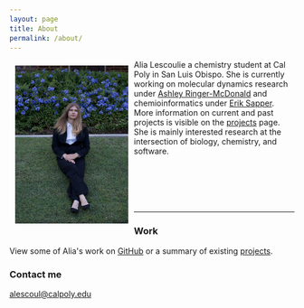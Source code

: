 ```yaml
---
layout: page
title: About
permalink: /about/
---
```


<img src="https://raw.githubusercontent.com/ALescoulie/alescoulie.github.io/master/images/about.png" alt="alia photo" align="left" style="float:left; padding: 10px" height="280px" width="200px"/> Alia Lescoulie a chemistry student at Cal Poly in San Luis Obispo. She is currently working on molecular dynamics research under [Ashley Ringer-McDonald](https://armcdona.github.io) and chemioinformatics under [Erik Sapper](https://esapper.github.io). More information on current and past projects is visible on the [projects](https://alescoulie.github.io/projects/) page. She is mainly interested research at the intersection of biology, chemistry, and software.
<br><br/>
<br><br/>
<br><br/>

---
### Work

View some of Alia's work on [GitHub](https://github.com/ALescoulie) or a summary of existing [projects](https://alescoulie.github.io/projects/).

### Contact me

[alescoul@calpoly.edu](mailto:alescoul@calpoly.edu)
